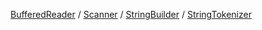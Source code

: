 [BufferedReader](https://github.com/yumin25/TIL/blob/master/Java/%ED%8C%A8%ED%82%A4%EC%A7%80/java.io/BufferedReader.md) / 
[Scanner](https://github.com/yumin25/TIL/blob/master/Java/%ED%8C%A8%ED%82%A4%EC%A7%80/java.util/Scanner.md) / 
[StringBuilder](https://github.com/yumin25/TIL/blob/master/Java/%ED%8C%A8%ED%82%A4%EC%A7%80/java.lang/StringBuilder.md) / 
[StringTokenizer](https://github.com/yumin25/TIL/blob/master/Java/%ED%8C%A8%ED%82%A4%EC%A7%80/java.util/StringTokenizer.md)